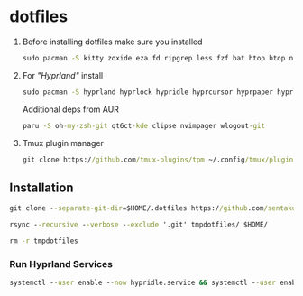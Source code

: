 # dotfiles

1. Before installing dotfiles make sure you installed

   ```cmd
   sudo pacman -S kitty zoxide eza fd ripgrep less fzf bat htop btop neovim tmux zsh zsh-autosuggestions zsh-syntax-highlighting jq python-requests python-gobject rsync mission-center wf-recorder udiskie
   ```

2. For _"Hyprland"_ install

   ```cmd
   sudo pacman -S hyprland hyprlock hypridle hyprcursor hyprpaper hyprpicker swaync hyprpolkitagent grim slurp swww imv waybar rofi-wayland nwg-look pavucontrol qt5-wayland qt6-wayland pamixer mpd papirus-icon-theme wl-clipboard network-manager-applet
   ```

   Additional deps from AUR

   ```cmd
   paru -S oh-my-zsh-git qt6ct-kde clipse nvimpager wlogout-git
   ```

4. Tmux plugin manager

   ```cmd
   git clone https://github.com/tmux-plugins/tpm ~/.config/tmux/plugins/tpm
   ```

## Installation

```cmd
git clone --separate-git-dir=$HOME/.dotfiles https://github.com/sentakuhm/.dotfiles.git tmpdotfiles
```

```cmd
rsync --recursive --verbose --exclude '.git' tmpdotfiles/ $HOME/
```

```cmd
rm -r tmpdotfiles
```

### Run Hyprland Services

```cmd
systemctl --user enable --now hypridle.service && systemctl --user enable --now hyprpolkitagent.service
```

